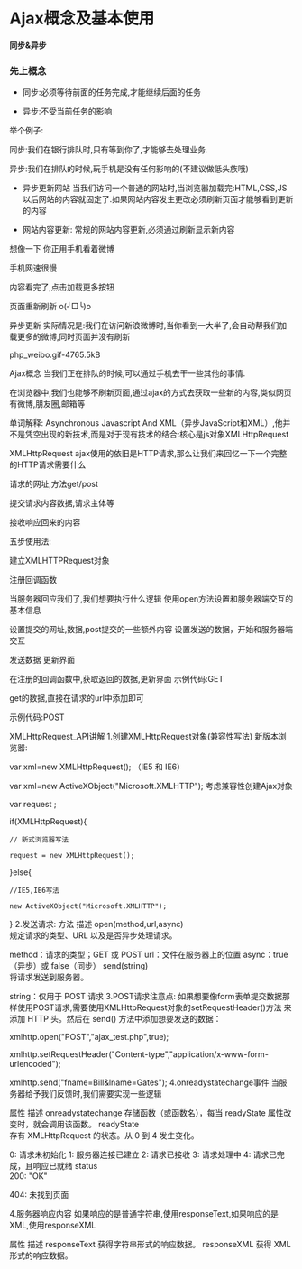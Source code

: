 # Ajax概念及基本使用

**同步&异步**
### 先上概念

* 同步:必须等待前面的任务完成,才能继续后面的任务

* 异步:不受当前任务的影响

举个例子:

同步:我们在银行排队时,只有等到你了,才能够去处理业务.


异步:我们在排队的时候,玩手机是没有任何影响的(不建议做低头族哦)


* 异步更新网站
当我们访问一个普通的网站时,当浏览器加载完:HTML,CSS,JS以后网站的内容就固定了.如果网站内容发生更改必须刷新页面才能够看到更新的内容

* 网站内容更新:
常规的网站内容更新,必须通过刷新显示新内容

想像一下
你正用手机看着微博

手机网速很慢

内容看完了,点击加载更多按钮

页面重新刷新 o(╯□╰)o

异步更新
实际情况是:我们在访问新浪微博时,当你看到一大半了,会自动帮我们加载更多的微博,同时页面并没有刷新

php_weibo.gif-4765.5kB

Ajax概念
当我们正在排队的时候,可以通过手机去干一些其他的事情.

在浏览器中,我们也能够不刷新页面,通过ajax的方式去获取一些新的内容,类似网页有微博,朋友圈,邮箱等

单词解释:
Asynchronous Javascript And XML（异步JavaScript和XML）,他并不是凭空出现的新技术,而是对于现有技术的结合:核心是js对象XMLHttpRequest

XMLHttpRequest
ajax使用的依旧是HTTP请求,那么让我们来回忆一下一个完整的HTTP请求需要什么

>

请求的网址,方法get/post

提交请求内容数据,请求主体等

接收响应回来的内容

五步使用法:

建立XMLHTTPRequest对象

注册回调函数

当服务器回应我们了,我们想要执行什么逻辑
使用open方法设置和服务器端交互的基本信息

设置提交的网址,数据,post提交的一些额外内容
设置发送的数据，开始和服务器端交互

发送数据
更新界面

在注册的回调函数中,获取返回的数据,更新界面
示例代码:GET

get的数据,直接在请求的url中添加即可


<script type="text/javascript">

    // 创建XMLHttpRequest 对象

    var xml = new XMLHttpRequest();

    // 设置跟服务端交互的信息

    xml.open('get','01.ajax.php?name=fox');

    xml.send(null);    // get请求这里写null即可

    // 接收服务器反馈

    xhr.onreadystatechange = function () {

        // 这步为判断服务器是否正确响应

        if (xhr.readyState == 4 && xhr.status == 200) {

            // 打印响应内容

            alert(xml.responseText);

        } 

    };

</script>
示例代码:POST

<script type="text/javascript">

    // 异步对象

    var xhr = new XMLHttpRequest();



    // 设置属性

    xhr.open('post', '02.post.php' );



    // 如果想要使用post提交数据,必须添加

    xhr.setRequestHeader("Content-type","application/x-www-form-urlencoded");



    // 将数据通过send方法传递

    xhr.send('name=fox&age=18');



    // 发送并接受返回值

    xhr.onreadystatechange = function () {

    // 这步为判断服务器是否正确响应

    if (xhr.readyState == 4 && xhr.status == 200) {

           alert(xhr.responseText);

         } 

    };

</script>
XMLHttpRequest_API讲解
1.创建XMLHttpRequest对象(兼容性写法)
新版本浏览器:

var xml=new XMLHttpRequest();
（IE5 和 IE6）

var xml=new ActiveXObject("Microsoft.XMLHTTP");
考虑兼容性创建Ajax对象

 var request ;

 if(XMLHttpRequest){

    // 新式浏览器写法

    request = new XMLHttpRequest();

 }else{

    //IE5,IE6写法

    new ActiveXObject("Microsoft.XMLHTTP");

 }
2.发送请求:
方法	描述
open(method,url,async)	
规定请求的类型、URL 以及是否异步处理请求。

method：请求的类型；GET 或 POST
url：文件在服务器上的位置
async：true（异步）或 false（同步）
send(string)	
将请求发送到服务器。

string：仅用于 POST 请求
3.POST请求注意点:
如果想要像form表单提交数据那样使用POST请求,需要使用XMLHttpRequest对象的setRequestHeader()方法 来添加 HTTP 头。然后在 send() 方法中添加想要发送的数据：


xmlhttp.open("POST","ajax_test.php",true);

xmlhttp.setRequestHeader("Content-type","application/x-www-form-urlencoded");

xmlhttp.send("fname=Bill&lname=Gates");
4.onreadystatechange事件
当服务器给予我们反馈时,我们需要实现一些逻辑

属性	描述
onreadystatechange	存储函数（或函数名），每当 readyState 属性改变时，就会调用该函数。
readyState	
存有 XMLHttpRequest 的状态。从 0 到 4 发生变化。

0: 请求未初始化
1: 服务器连接已建立
2: 请求已接收
3: 请求处理中
4: 请求已完成，且响应已就绪
status	
200: "OK"

404: 未找到页面

4.服务器响应内容
如果响应的是普通字符串,使用responseText,如果响应的是XML,使用responseXML

属性	描述
responseText	获得字符串形式的响应数据。
responseXML	获得 XML 形式的响应数据。